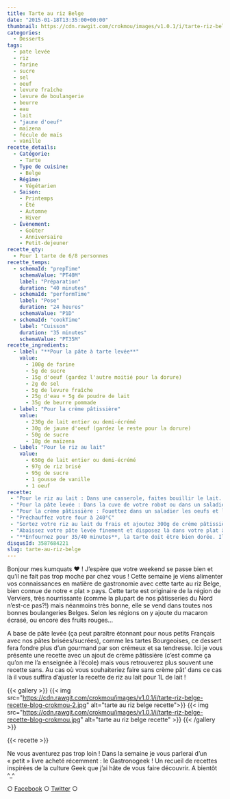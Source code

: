 ```yaml
---
title: Tarte au riz Belge
date: "2015-01-18T13:35:00+00:00"
thumbnail: https://cdn.rawgit.com/crokmou/images/v1.0.1/i/tarte-riz-belge-recette-blog-crokmou-1.jpg
categories:
  - Desserts
tags:
  - pate levée
  - riz
  - farine
  - sucre
  - sel
  - oeuf
  - levure fraîche
  - levure de boulangerie
  - beurre
  - eau
  - lait
  - "jaune d'oeuf"
  - maïzena
  - fécule de maïs
  - vanille
recette_details:
  - Catégorie:
    - Tarte
  - Type de cuisine:
    - Belge
  - Régime:
    - Végétarien
  - Saison:
    - Printemps
    - Été
    - Automne
    - Hiver
  - Évènement:
    - Goûter
    - Anniversaire
    - Petit-dejeuner
recette_qty:
  - Pour 1 tarte de 6/8 personnes
recette_temps:
  - schemaId: "prepTime"
    schemaValue: "PT40M"
    label: "Préparation"
    duration: "40 minutes"
  - schemaId: "performTime"
    label: "Pose"
    duration: "24 heures"
    schemaValue: "P1D"
  - schemaId: "cookTime"
    label: "Cuisson"
    duration: "35 minutes"
    schemaValue: "PT35M"
recette_ingredients:
  - label: "**Pour la pâte à tarte levée**"
    value:
      - 100g de farine
      - 5g de sucre
      - 15g d'oeuf (gardez l'autre moitié pour la dorure)
      - 2g de sel
      - 5g de levure fraîche
      - 25g d'eau + 5g de poudre de lait
      - 35g de beurre pommade
  - label: "Pour la crème pâtissière"
    value:
      - 230g de lait entier ou demi-écrémé
      - 30g de jaune d'oeuf (gardez le reste pour la dorure)
      - 50g de sucre
      - 18g de maïzena
  - label: "Pour le riz au lait"
    value:
      - 650g de lait entier ou demi-écrémé
      - 97g de riz brisé
      - 95g de sucre
      - 1 gousse de vanille
      - 1 oeuf
recette:
 - "Pour le riz au lait : Dans une casserole, faites bouillir le lait. Ajoutez ensuite le riz et la gousse de vanille préalablement fendue et les grains de vanille. Faites cuire le riz en remuant régulièrement jusqu’à qu’il soit légèrement croquant au centre, « al dente » en somme. Ajoutez le sucre, faites cuire encore 3/4 minutes, versez ensuite le tout dans un récipient et réservez au frais pendant minimum 3h. (Vous pouvez retirer la gousse de vanille et l’ajouter à la préparation de la crème pâtissière si vous le souhaitez)"
 - "Pour la pâte levée : Dans la cuve de votre robot ou dans un saladier, versez la farine et le sucre, le sel d’un côté et la levure de l’autre. Mélangez quelques minutes en vitesse 1 (soit la 2/3 sur KA) et ajoutez petit à petit les oeufs et le mélange eau/poudre de lait. Continuez de mélanger pendant 5 minutes environ puis ajoutez le beurre pommade. Mélangez à nouveau jusqu’à ce que le beurre ai disparu. Il ne faut pas trop travailler la pâte (contrairement au pain ;)). Faites une boule et laissez la reposer sous un essuie propre pendant 30 minutes"
 - "Pour la crème pâtissière : Fouettez dans un saladier les oeufs et la moitié du sucre puis ajoutez la maïzena et mélangez de nouveau. Dans une casserole, faites bouillir le lait et l’autre moitié du sucre. Une fois le lait chaud, versez-en un peu dans le mélange sucre/oeuf/maïzena mélangez bien et reversez le tout dans la casserole. Remuez sans cesse afin que la crème ne brûle pas et portez à ébullition. Continuez de fouetter environ 1min après les premières bulles. Versez la crème encore chaude sur une plaque en fer (ou un moule si vous n’avez rien d’autre) préalablement recouvert de papier film. Filmez ensuite la crème au contact et mettre au congélateur afin qu’elle refroidisse rapidement. Une fois froide, conservez au frigo."
 - "Préchauffez votre four à 240°C"
 - "Sortez votre riz au lait du frais et ajoutez 300g de crème pâtissière, mélangez délicatement puis ajoutez un oeuf entier et mélangez de nouveau avec les mains."
 - "Abaissez votre pâte levée finement et disposez là dans votre plat à tarte préalablement (bien) beurré. Ajustez bien les bords de votre pâte au plat et coupez si nécessaire. Versez ensuite l’appareil de riz au lait dans la tarte, égalisez puis badigeonnez le dessus de dorure (n’oubliez pas les bords de la pâte)"
 - "**Enfournez pour 35/40 minutes**, la tarte doit être bien dorée. Il est plus facile de la démouler encore chaude, en revanche il est préférable de la déguster froide !"
disqusId: 3587684221
slug: tarte-au-riz-belge
---
```


Bonjour mes kumquats ❤ ! J’espère que votre weekend se passe bien et qu’il ne fait pas trop moche par chez vous ! Cette semaine je viens alimenter vos connaissances en matière de gastronomie avec cette tarte au riz Belge, bien connue de notre « plat » pays. Cette tarte est originaire de la région de Verviers, très nourrissante (comme la plupart de nos pâtisseries du Nord n’est-ce pas?!) mais néanmoins très bonne, elle se vend dans toutes nos bonnes boulangeries Belges. Selon les régions on y ajoute du macaron écrasé, ou encore des fruits rouges…

A base de pâte levée (ça peut paraître étonnant pour nous petits Français avec nos pâtes brisées/sucrées), comme les tartes Bourgeoises, ce dessert fera fondre plus d’un gourmand par son crémeux et sa tendresse.
Ici je vous présente une recette avec un ajout de crème pâtissière (c’est comme ça qu’on me l’a enseignée à l’école) mais vous retrouverez plus souvent une recette sans. Au cas où vous souhaiteriez faire sans crème pât’ dans ce cas là il vous suffira d’ajuster la recette de riz au lait pour 1L de lait !

{{< gallery >}}
    {{< img src="https://cdn.rawgit.com/crokmou/images/v1.0.1/i/tarte-riz-belge-recette-blog-crokmou-2.jpg" alt="tarte au riz belge recette">}}
    {{< img src="https://cdn.rawgit.com/crokmou/images/v1.0.1/i/tarte-riz-belge-recette-blog-crokmou.jpg" alt="tarte au riz belge recette" >}}
{{< /gallery >}}


{{< recette >}}

Ne vous aventurez pas trop loin ! Dans la semaine je vous parlerai d’un « petit » livre acheté récemment : le Gastronogeek ! Un recueil de recettes inspirées de la culture Geek que j’ai hâte de vous faire découvrir. A bientôt ^_^

○ [Facebook](https://www.facebook.com/crokmou.blog) ○ [Twitter](https://twitter.com/Crokmou) ○
